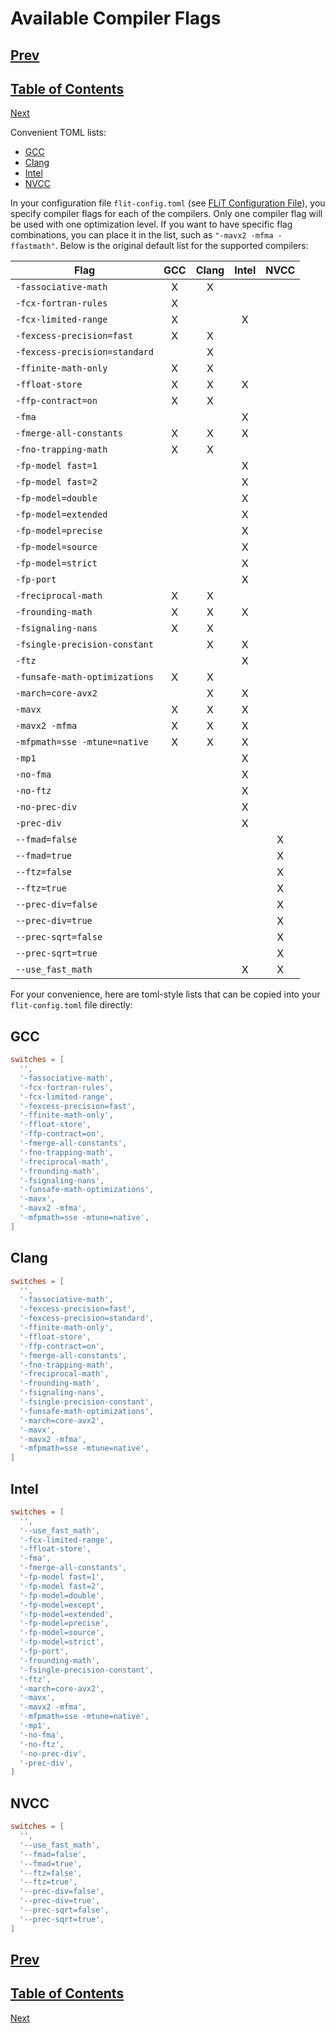 # Available Compiler Flags

[Prev](flit-configuration-file.md)
-
[Table of Contents](README.md)
-
[Next](writing-test-cases.md)

Convenient TOML lists:

* [GCC](#gcc)
* [Clang](#clang)
* [Intel](#intel)
* [NVCC](#nvcc)

In your configuration file `flit-config.toml` (see [FLiT Configuration
File](flit-configuration-file.md)), you specify compiler flags for each of the
compilers.  Only one compiler flag will be used with one optimization level.
If you want to have specific flag combinations, you can place it in the list,
such as `"-mavx2 -mfma -ffastmath"`.  Below is the original default list for
the supported compilers:

| Flag                          |  GCC  | Clang | Intel | NVCC |
| ----------------------------- |:-----:|:-----:|:-----:|:----:|
| `-fassociative-math`          |   X   |   X   |       |      |
| `-fcx-fortran-rules`          |   X   |       |       |      |
| `-fcx-limited-range`          |   X   |       |   X   |      |
| `-fexcess-precision=fast`     |   X   |   X   |       |      |
| `-fexcess-precision=standard` |       |   X   |       |      |
| `-ffinite-math-only`          |   X   |   X   |       |      |
| `-ffloat-store`               |   X   |   X   |   X   |      |
| `-ffp-contract=on`            |   X   |   X   |       |      |
| `-fma`                        |       |       |   X   |      |
| `-fmerge-all-constants`       |   X   |   X   |   X   |      |
| `-fno-trapping-math`          |   X   |   X   |       |      |
| `-fp-model fast=1`            |       |       |   X   |      |
| `-fp-model fast=2`            |       |       |   X   |      |
| `-fp-model=double`            |       |       |   X   |      |
| `-fp-model=extended`          |       |       |   X   |      |
| `-fp-model=precise`           |       |       |   X   |      |
| `-fp-model=source`            |       |       |   X   |      |
| `-fp-model=strict`            |       |       |   X   |      |
| `-fp-port`                    |       |       |   X   |      |
| `-freciprocal-math`           |   X   |   X   |       |      |
| `-frounding-math`             |   X   |   X   |   X   |      |
| `-fsignaling-nans`            |   X   |   X   |       |      |
| `-fsingle-precision-constant` |       |   X   |   X   |      |
| `-ftz`                        |       |       |   X   |      |
| `-funsafe-math-optimizations` |   X   |   X   |       |      |
| `-march=core-avx2`            |       |   X   |   X   |      |
| `-mavx`                       |   X   |   X   |   X   |      |
| `-mavx2 -mfma`                |   X   |   X   |   X   |      |
| `-mfpmath=sse -mtune=native`  |   X   |   X   |   X   |      |
| `-mp1`                        |       |       |   X   |      |
| `-no-fma`                     |       |       |   X   |      |
| `-no-ftz`                     |       |       |   X   |      |
| `-no-prec-div`                |       |       |   X   |      |
| `-prec-div`                   |       |       |   X   |      |
| `--fmad=false`                |       |       |       |   X  |
| `--fmad=true`                 |       |       |       |   X  |
| `--ftz=false`                 |       |       |       |   X  |
| `--ftz=true`                  |       |       |       |   X  |
| `--prec-div=false`            |       |       |       |   X  |
| `--prec-div=true`             |       |       |       |   X  |
| `--prec-sqrt=false`           |       |       |       |   X  |
| `--prec-sqrt=true`            |       |       |       |   X  |
| `--use_fast_math`             |       |       |   X   |   X  |

For your convenience, here are toml-style lists that can be copied into your
`flit-config.toml` file directly:

## GCC

```toml
switches = [
  '',
  '-fassociative-math',
  '-fcx-fortran-rules',
  '-fcx-limited-range',
  '-fexcess-precision=fast',
  '-ffinite-math-only',
  '-ffloat-store',
  '-ffp-contract=on',
  '-fmerge-all-constants',
  '-fno-trapping-math',
  '-freciprocal-math',
  '-frounding-math',
  '-fsignaling-nans',
  '-funsafe-math-optimizations',
  '-mavx',
  '-mavx2 -mfma',
  '-mfpmath=sse -mtune=native',
]
```

## Clang

```toml
switches = [
  '',
  '-fassociative-math',
  '-fexcess-precision=fast',
  '-fexcess-precision=standard',
  '-ffinite-math-only',
  '-ffloat-store',
  '-ffp-contract=on',
  '-fmerge-all-constants',
  '-fno-trapping-math',
  '-freciprocal-math',
  '-frounding-math',
  '-fsignaling-nans',
  '-fsingle-precision-constant',
  '-funsafe-math-optimizations',
  '-march=core-avx2',
  '-mavx',
  '-mavx2 -mfma',
  '-mfpmath=sse -mtune=native',
]
```

## Intel

```toml
switches = [
  '',
  '--use_fast_math',
  '-fcx-limited-range',
  '-ffloat-store',
  '-fma',
  '-fmerge-all-constants',
  '-fp-model fast=1',
  '-fp-model fast=2',
  '-fp-model=double',
  '-fp-model=except',
  '-fp-model=extended',
  '-fp-model=precise',
  '-fp-model=source',
  '-fp-model=strict',
  '-fp-port',
  '-frounding-math',
  '-fsingle-precision-constant',
  '-ftz',
  '-march=core-avx2',
  '-mavx',
  '-mavx2 -mfma',
  '-mfpmath=sse -mtune=native',
  '-mp1',
  '-no-fma',
  '-no-ftz',
  '-no-prec-div',
  '-prec-div',
]
```

## NVCC

```toml
switches = [
  '',
  '--use_fast_math',
  '--fmad=false',
  '--fmad=true',
  '--ftz=false',
  '--ftz=true',
  '--prec-div=false',
  '--prec-div=true',
  '--prec-sqrt=false',
  '--prec-sqrt=true',
]
```

[Prev](flit-configuration-file.md)
-
[Table of Contents](README.md)
-
[Next](writing-test-cases.md)
